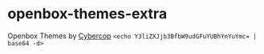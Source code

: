 # openbox-themes-extra

Openbox Themes by [Cybercop](https://github.com/cybercop_montana) `<echo Y3liZXJjb3BfbW9udGFuYUBhYnYuYmc= | base64 -d>`
